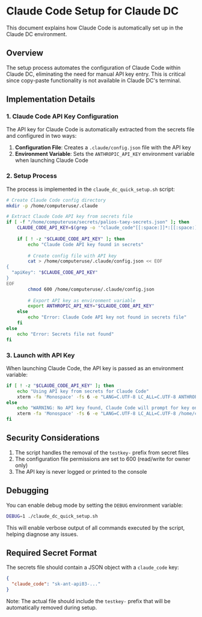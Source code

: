# Claude Code Setup for Claude DC

This document explains how Claude Code is automatically set up in the Claude DC environment.

## Overview

The setup process automates the configuration of Claude Code within Claude DC, eliminating the need for manual API key entry. This is critical since copy-paste functionality is not available in Claude DC's terminal.

## Implementation Details

### 1. Claude Code API Key Configuration

The API key for Claude Code is automatically extracted from the secrets file and configured in two ways:

1. **Configuration File**: Creates a `.claude/config.json` file with the API key
2. **Environment Variable**: Sets the `ANTHROPIC_API_KEY` environment variable when launching Claude Code

### 2. Setup Process

The process is implemented in the `claude_dc_quick_setup.sh` script:

```bash
# Create Claude Code config directory
mkdir -p /home/computeruse/.claude

# Extract Claude Code API key from secrets file
if [ -f "/home/computeruse/secrets/palios-taey-secrets.json" ]; then
    CLAUDE_CODE_API_KEY=$(grep -o '"claude_code"[[:space:]]*:[[:space:]]*"[^"]*"' /home/computeruse/secrets/palios-taey-secrets.json | sed 's/.*"claude_code"[[:space:]]*:[[:space:]]*"\([^"]*\)".*/\1/')
    
    if [ ! -z "$CLAUDE_CODE_API_KEY" ]; then
        echo "Claude Code API key found in secrets"
        
        # Create config file with API key
        cat > /home/computeruse/.claude/config.json << EOF
{
  "apiKey": "$CLAUDE_CODE_API_KEY"
}
EOF
        chmod 600 /home/computeruse/.claude/config.json
        
        # Export API key as environment variable
        export ANTHROPIC_API_KEY="$CLAUDE_CODE_API_KEY"
    else
        echo "Error: Claude Code API key not found in secrets file"
    fi
else
    echo "Error: Secrets file not found"
fi
```

### 3. Launch with API Key

When launching Claude Code, the API key is passed as an environment variable:

```bash
if [ ! -z "$CLAUDE_CODE_API_KEY" ]; then
    echo "Using API key from secrets for Claude Code"
    xterm -fa 'Monospace' -fs 6 -e "LANG=C.UTF-8 LC_ALL=C.UTF-8 ANTHROPIC_API_KEY=\"$CLAUDE_CODE_API_KEY\" /home/computeruse/.nvm/versions/node/v18.20.8/bin/claude"
else
    echo "WARNING: No API key found, Claude Code will prompt for key on first run"
    xterm -fa 'Monospace' -fs 6 -e "LANG=C.UTF-8 LC_ALL=C.UTF-8 /home/computeruse/.nvm/versions/node/v18.20.8/bin/claude"
fi
```

## Security Considerations

1. The script handles the removal of the `testkey-` prefix from secret files
2. The configuration file permissions are set to 600 (read/write for owner only)
3. The API key is never logged or printed to the console

## Debugging

You can enable debug mode by setting the `DEBUG` environment variable:

```bash
DEBUG=1 ./claude_dc_quick_setup.sh
```

This will enable verbose output of all commands executed by the script, helping diagnose any issues.

## Required Secret Format

The secrets file should contain a JSON object with a `claude_code` key:

```json
{
  "claude_code": "sk-ant-api03-..." 
}
```

Note: The actual file should include the `testkey-` prefix that will be automatically removed during setup.
